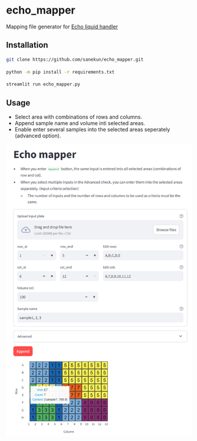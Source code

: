 # echo_mapper

Mapping file generator for [Echo liquid handler](https://www.beckman.kr/liquid-handlers/echo-650-series)

## Installation

```bash
git clone https://github.com/sanekun/echo_mapper.git

python -m pip install -r requirements.txt

streamlit run echo_mapper.py
```

## Usage

- Select area with combinations of rows and columns.
- Append sample name and volume inti selected areas.
- Enable enter several samples into the selected areas seperately (advanced option).

![alt text](data/image.png)